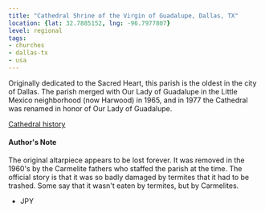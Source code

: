```yaml
---
title: "Cathedral Shrine of the Virgin of Guadalupe, Dallas, TX"
location: {lat: 32.7885152, lng: -96.7977807}
level: regional
tags:
- churches
- dallas-tx
- usa
---
```


Originally dedicated to the Sacred Heart, this parish is the oldest in the city of Dallas.  The parish merged with Our Lady of Guadalupe in the Little Mexico neighborhood (now Harwood) in 1965, and in 1977 the Cathedral was renamed in honor of Our Lady of Guadalupe.

[Cathedral history](https://www.cathdal.org/cathedral)

#### Author's Note

The original altarpiece appears to be lost forever.  It was removed in the 1960's by the Carmelite fathers who staffed the parish at the time.  The official story is that it was so badly damaged by termites that it had to be trashed.  Some say that it wasn't eaten by termites, but by Carmelites.

- JPY
